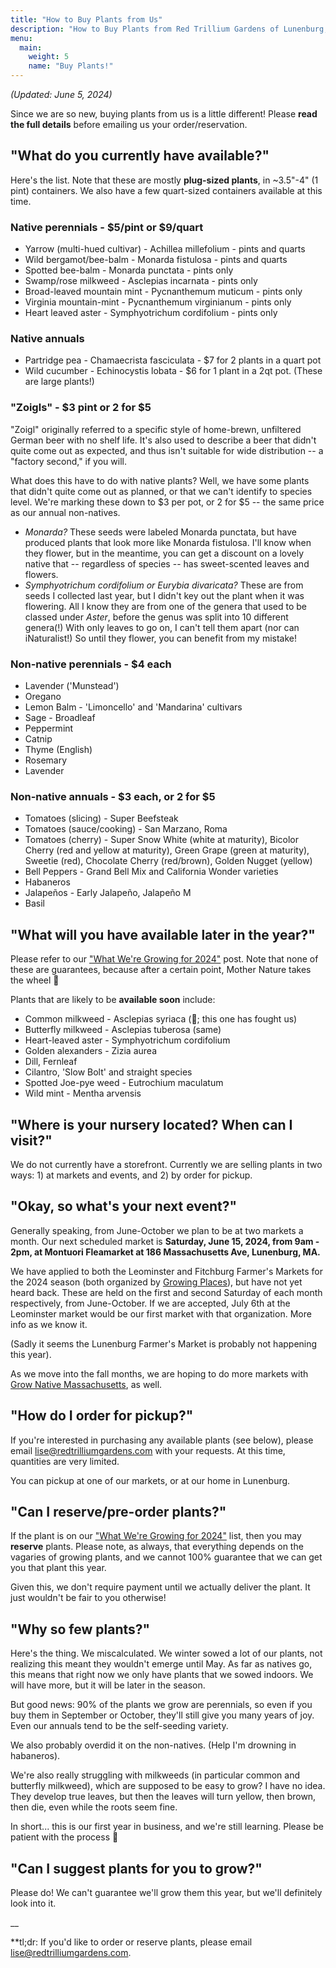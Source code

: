 ```yaml
---
title: "How to Buy Plants from Us"
description: "How to Buy Plants from Red Trillium Gardens of Lunenburg, MA"
menu:
  main:
    weight: 5
    name: "Buy Plants!"
---
```


_(Updated: June 5, 2024)_

Since we are so new, buying plants from us is a little different! Please **read the full details** before emailing us your order/reservation. 

## "What do you currently have available?"

Here's the list. Note that these are mostly **plug-sized plants**, in ~3.5"-4" (1 pint) containers. We also have a few quart-sized containers available at this time.

### Native perennials - $5/pint or $9/quart 
- Yarrow (multi-hued cultivar) - Achillea millefolium - pints and quarts
- Wild bergamot/bee-balm - Monarda fistulosa - pints and quarts
- Spotted bee-balm - Monarda punctata - pints only
- Swamp/rose milkweed - Asclepias incarnata - pints only
- Broad-leaved mountain mint - Pycnanthemum muticum - pints only
- Virginia mountain-mint - Pycnanthemum virginianum - pints only
- Heart leaved aster - Symphyotrichum cordifolium - pints only

### Native annuals
- Partridge pea - Chamaecrista fasciculata - $7 for 2 plants in a quart pot
- Wild cucumber - Echinocystis lobata - $6 for 1 plant in a 2qt pot. (These are large plants!) 

### "Zoigls" - $3 pint or 2 for $5

"Zoigl" originally referred to a specific style of home-brewn, unfiltered German beer with no shelf life. It's also used to describe a beer that didn't quite come out as expected, and thus isn't suitable for wide distribution -- a "factory second," if you will. 

What does this have to do with native plants? Well, we have some plants that didn't quite come out as planned, or that we can't identify to species level. We're marking these down to $3 per pot, or 2 for $5 -- the same price as our annual non-natives.

- _Monarda?_ These seeds were labeled Monarda punctata, but have produced plants that look more like Monarda fistulosa. I'll know when they flower, but in the meantime, you can get a discount on a lovely native that -- regardless of species -- has sweet-scented leaves and flowers.
- _Symphyotrichum cordifolium or Eurybia divaricata?_ These are from seeds I collected last year, but I didn't key out the plant when it was flowering. All I know they are from one of the genera that used to be classed under _Aster_, before the genus was split into 10 different genera(!) With only leaves to go on, I can't tell them apart (nor can iNaturalist!) So until they flower, you can benefit from my mistake! 

### Non-native perennials - $4 each
- Lavender ('Munstead')
- Oregano
- Lemon Balm - 'Limoncello' and 'Mandarina' cultivars
- Sage - Broadleaf
- Peppermint
- Catnip
- Thyme (English)
- Rosemary
- Lavender

### Non-native annuals - $3 each, or 2 for $5
- Tomatoes (slicing) - Super Beefsteak
- Tomatoes (sauce/cooking) - San Marzano, Roma
- Tomatoes (cherry) - Super Snow White (white at maturity), Bicolor Cherry (red and yellow at maturity), Green Grape (green at maturity), Sweetie (red), Chocolate Cherry (red/brown), Golden Nugget (yellow)
- Bell Peppers - Grand Bell Mix and California Wonder varieties
- Habaneros
- Jalapeños - Early Jalapeño, Jalapeño M
- Basil

## "What will you have available later in the year?"

Please refer to our ["What We're Growing for 2024"](/posts/whats-growing-2024/) post. Note that none of these are guarantees, because after a certain point, Mother Nature takes the wheel 🤣

Plants that are likely to be **available soon** include:

- Common milkweed - Asclepias syriaca (🤞; this one has fought us)
- Butterfly milkweed - Asclepias tuberosa (same)
- Heart-leaved aster - Symphyotrichum cordifolium
- Golden alexanders - Zizia aurea
- Dill, Fernleaf
- Cilantro, 'Slow Bolt' and straight species
- Spotted Joe-pye weed - Eutrochium maculatum
- Wild mint - Mentha arvensis

## "Where is your nursery located? When can I visit?"

We do not currently have a storefront. Currently we are selling plants in two ways: 1) at markets and events, and 2) by order for pickup. 

## "Okay, so what's your next event?"

Generally speaking, from June-October we plan to be at two markets a month. Our next scheduled market is **Saturday, June 15, 2024, from 9am - 2pm, at Montuori Fleamarket at 186 Massachusetts Ave, Lunenburg, MA.**

We have applied to both the Leominster and Fitchburg Farmer's Markets for the 2024 season (both organized by [Growing Places](https://growingplaces.org/)), but have not yet heard back. These are held on the first and second Saturday of each month respectively, from June-October. If we are accepted, July 6th at the Leominster market would be our first market with that organization. More info as we know it.

(Sadly it seems the Lunenburg Farmer's Market is probably not happening this year).

As we move into the fall months, we are hoping to do more markets with [Grow Native Massachusetts](https://grownativemass.org/), as well. 

## "How do I order for pickup?"

If you're interested in purchasing any available plants (see below), please email [lise@redtrilliumgardens.com](mailto:lise@redtrilliumgardens.com) with your requests. At this time, quantities are very limited. 

You can pickup at one of our markets, or at our home in Lunenburg. 

## "Can I reserve/pre-order plants?"

If the plant is on our ["What We're Growing for 2024"](/posts/whats-growing-2024/) list, then you may **reserve** plants. Please note, as always, that everything depends on the vagaries of growing plants, and we cannot 100% guarantee that we can get you that plant this year.

Given this, we don't require payment until we actually deliver the plant. It just wouldn't be fair to you otherwise!

## "Why so few plants?"

Here's the thing. We miscalculated. We winter sowed a lot of our plants, not realizing this meant they wouldn't emerge until May. As far as natives go, this means that right now we only have plants that we sowed indoors. We will have more, but it will be later in the season. 

But good news: 90% of the plants we grow are perennials, so even if you buy them in September or October, they'll still give you many years of joy. Even our annuals tend to be the self-seeding variety. 

We also probably overdid it on the non-natives. (Help I'm drowning in habaneros).

We're also really struggling with milkweeds (in particular common and butterfly milkweed), which are supposed to be easy to grow? I have no idea. They develop true leaves, but then the leaves will turn yellow, then brown, then die, even while the roots seem fine. 

In short... this is our first year in business, and we're still learning. Please be patient with the process 🙂

## "Can I suggest plants for you to grow?"

Please do! We can't guarantee we'll grow them this year, but we'll definitely look into it.

__

**tl;dr: If you'd like to order or reserve plants, please email [lise@redtrilliumgardens.com](mailto:lise@redtrilliumgardens.com).



